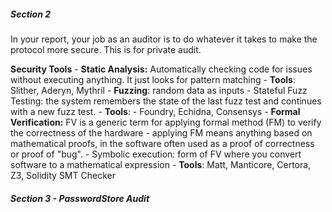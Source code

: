 ##### Section 2
In your report, your job as an auditor is to do whatever it takes to make the protocol more secure. This is for private audit.

**Security Tools**
	- **Static Analysis:** Automatically checking code for issues without executing anything. It just looks for pattern matching
		- **Tools**: Slither, Aderyn, Mythril
	- **Fuzzing**: random data as inputs
		- Stateful Fuzz Testing: the system remembers the state of the last fuzz test and continues with a new fuzz test.
		- **Tools**: - Foundry, Echidna, Consensys
	- **Formal Verification:** FV is a generic term for applying formal method (FM) to verify the correctness of the hardware
		- applying FM means anything based on mathematical proofs, in the software often used as a proof of correctness or proof of "bug".
		- Symbolic execution: form of FV where you convert software to a mathematical expression
		- **Tools**: Matt, Manticore, Certora, Z3, Solidity SMT Checker 














##### Section 3 - PasswordStore Audit

